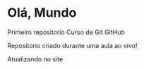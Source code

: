 # Olá, Mundo
 Primeiro repositorio Curso de Git GitHub

Repositorio criado durante uma aula ao vivo!

Atualizando no site
